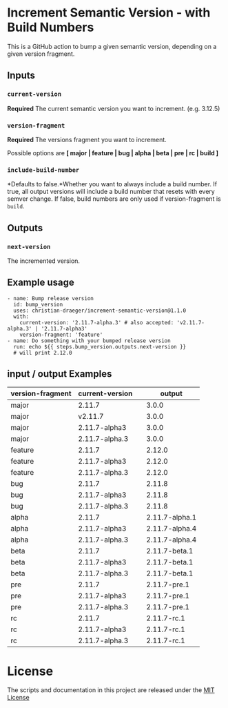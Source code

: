 # Increment Semantic Version - with Build Numbers

This is a GitHub action to bump a given semantic version, depending on a given version fragment.

## Inputs

### `current-version`

**Required** The current semantic version you want to increment. (e.g. 3.12.5)

### `version-fragment`

**Required** The versions fragment you want to increment.

Possible options are **[ major | feature | bug | alpha | beta | pre | rc | build ]**

### `include-build-number`

*Defaults to false.*Whether you want to always include a build number. If true, all output versions will include a build number that resets with every semver change. If false, build numbers are only used if version-fragment is `build`.

## Outputs

### `next-version`

The incremented version.

## Example usage

    - name: Bump release version
      id: bump_version
      uses: christian-draeger/increment-semantic-version@1.1.0
      with:
        current-version: '2.11.7-alpha.3' # also accepted: 'v2.11.7-alpha.3' | '2.11.7-alpha3'
        version-fragment: 'feature'
    - name: Do something with your bumped release version
      run: echo ${{ steps.bump_version.outputs.next-version }}
      # will print 2.12.0
      
## input / output Examples

| version-fragment | current-version |   | output         |
| ---------------- | --------------- | - | -------------- |
| major            | 2.11.7          |   | 3.0.0          |
| major            | v2.11.7         |   | 3.0.0          |
| major            | 2.11.7-alpha3   |   | 3.0.0          |
| major            | 2.11.7-alpha.3  |   | 3.0.0          |
| feature          | 2.11.7          |   | 2.12.0         |
| feature          | 2.11.7-alpha3   |   | 2.12.0         |
| feature          | 2.11.7-alpha.3  |   | 2.12.0         |
| bug              | 2.11.7          |   | 2.11.8         |
| bug              | 2.11.7-alpha3   |   | 2.11.8         |
| bug              | 2.11.7-alpha.3  |   | 2.11.8         |
| alpha            | 2.11.7          |   | 2.11.7-alpha.1 |
| alpha            | 2.11.7-alpha3   |   | 2.11.7-alpha.4 |
| alpha            | 2.11.7-alpha.3  |   | 2.11.7-alpha.4 |
| beta             | 2.11.7          |   | 2.11.7-beta.1  |
| beta             | 2.11.7-alpha3   |   | 2.11.7-beta.1  |
| beta             | 2.11.7-alpha.3  |   | 2.11.7-beta.1  |
| pre              | 2.11.7          |   | 2.11.7-pre.1   |
| pre              | 2.11.7-alpha3   |   | 2.11.7-pre.1   |
| pre              | 2.11.7-alpha.3  |   | 2.11.7-pre.1   |
| rc               | 2.11.7          |   | 2.11.7-rc.1    |
| rc               | 2.11.7-alpha3   |   | 2.11.7-rc.1    |
| rc               | 2.11.7-alpha.3  |   | 2.11.7-rc.1    |

# License
The scripts and documentation in this project are released under the [MIT License](LICENSE)
